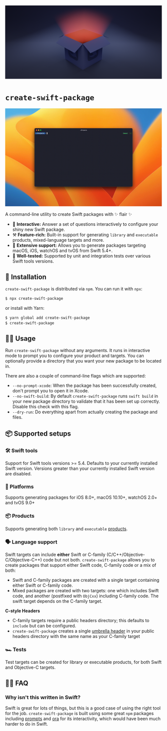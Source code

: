![create-swift-package header](resources/header.png)

# `create-swift-package`

![create-swift-package demo](resources/demo.gif)

A command-line utility to create Swift packages with ✨ flair ✨

- 🔮 **Interactive:** Answer a set of questions interactively to configure your shiny new Swift package.
- ⚒️ **Feature-rich:** Built-in support for generating `library` and `executable` products, mixed-language targets and more.
- 👷 **Extensive support:** Allows you to generate packages targeting macOS, iOS, watchOS and tvOS from Swift 5.4+.
- 🚦 **Well-tested:** Supported by unit and integration tests over various Swift tools versions. 

## 🎁 Installation

`create-swift-package` is distributed via `npm`. You can run it with `npx`:

```bash
$ npx create-swift-package
```

or install with Yarn:

```bash
$ yarn global add create-swift-package
$ create-swift-package
```

## 🧑‍💻 Usage

Run `create-swift-package` without any arguments. It runs in interactive mode to prompt you to configure your product and targets. You can optionally provide a directory that you want your new package to be located in.

There are also a couple of command-line flags which are supported:
- `--no-prompt-xcode`: When the package has been successfully created, don't prompt you to open it in Xcode.
- `--no-swift-build`: By default `create-swift-package` runs `swift build` in your new package directory to validate that it has been set up correctly. Disable this check with this flag.
- `--dry-run`: Do everything apart from actually creating the package and files.

## 📦 Supported setups

### 🛠️ Swift tools

Support for Swift tools versions >= 5.4. Defaults to your currently installed Swift version. Versions greater than your currently installed Swift version are disabled.

### 📱 Platforms

Supports generating packages for iOS 8.0+, macOS 10.10+, watchOS 2.0+ and tvOS 9.0+

### 📦 Products

Supports generating both `library` and `executable` [products](https://docs.swift.org/package-manager/PackageDescription/PackageDescription.html#product).

### 🗣️ Language support

Swift targets can include **either** Swift or C-family (C/C++/Objective-C/Objective-C++) code but not both. `create-swift-package` allows you to create packages that support either Swift code, C-family code or a mix of both:
- Swift and C-family packages are created with a single target containing either Swift or C-family code. 
- Mixed packages are created with two targets: one which includes Swift code, and another (postfixed with `ObjCxx`) including C-family code. The swift target depends on the C-family target.

**C-style Headers**

- C-family targets require a public headers directory; this defaults to `include` but can be configured.
- `create-swift-package` creates a single [umbrella header](https://github.com/apple/swift-package-manager/blob/893ccb491ed54573b9b07abf8c22ff135ead1f28/Documentation/Usage.md#creating-c-language-targets) in your public headers directory with the same name as your C-family target

### 🏎️ Tests

Test targets can be created for library or executable products, for both Swift and Objective-C targets.

## 🙋‍♂️ FAQ

### Why isn't this written in Swift?

Swift is great for lots of things, but this is a good case of using the right tool for the job. `create-swift-package` is built using some great `npm` packages including [prompts](https://github.com/terkelg/prompts) and [ora](https://github.com/sindresorhus/ora) for its interactivity, which would have been much harder to do in Swift.
